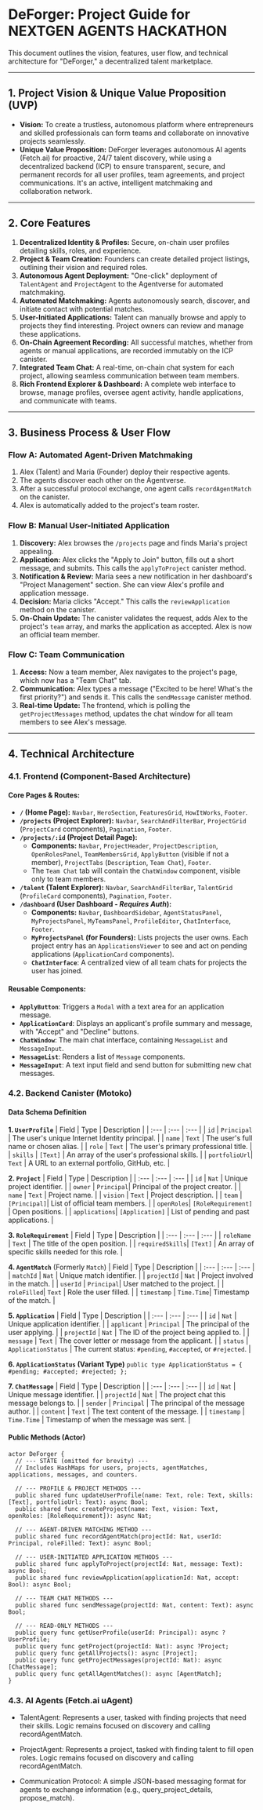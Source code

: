# DeForger: Project Guide for NEXTGEN AGENTS HACKATHON

This document outlines the vision, features, user flow, and technical architecture for "DeForger," a decentralized talent marketplace.

---

## 1. Project Vision & Unique Value Proposition (UVP)

* **Vision:** To create a trustless, autonomous platform where entrepreneurs and skilled professionals can form teams and collaborate on innovative projects seamlessly.
* **Unique Value Proposition:** DeForger leverages autonomous AI agents (Fetch.ai) for proactive, 24/7 talent discovery, while using a decentralized backend (ICP) to ensure transparent, secure, and permanent records for all user profiles, team agreements, and project communications. It's an active, intelligent matchmaking and collaboration network.

---

## 2. Core Features

1.  **Decentralized Identity & Profiles:** Secure, on-chain user profiles detailing skills, roles, and experience.
2.  **Project & Team Creation:** Founders can create detailed project listings, outlining their vision and required roles.
3.  **Autonomous Agent Deployment:** "One-click" deployment of `TalentAgent` and `ProjectAgent` to the Agentverse for automated matchmaking.
4.  **Automated Matchmaking:** Agents autonomously search, discover, and initiate contact with potential matches.
5.  **User-Initiated Applications:** Talent can manually browse and apply to projects they find interesting. Project owners can review and manage these applications.
6.  **On-Chain Agreement Recording:** All successful matches, whether from agents or manual applications, are recorded immutably on the ICP canister.
7.  **Integrated Team Chat:** A real-time, on-chain chat system for each project, allowing seamless communication between team members.
8.  **Rich Frontend Explorer & Dashboard:** A complete web interface to browse, manage profiles, oversee agent activity, handle applications, and communicate with teams.

---

## 3. Business Process & User Flow

### Flow A: Automated Agent-Driven Matchmaking

1.  Alex (Talent) and Maria (Founder) deploy their respective agents.
2.  The agents discover each other on the Agentverse.
3.  After a successful protocol exchange, one agent calls `recordAgentMatch` on the canister.
4.  Alex is automatically added to the project's team roster.

### Flow B: Manual User-Initiated Application

1.  **Discovery:** Alex browses the `/projects` page and finds Maria's project appealing.
2.  **Application:** Alex clicks the "Apply to Join" button, fills out a short message, and submits. This calls the `applyToProject` canister method.
3.  **Notification & Review:** Maria sees a new notification in her dashboard's "Project Management" section. She can view Alex's profile and application message.
4.  **Decision:** Maria clicks "Accept." This calls the `reviewApplication` method on the canister.
5.  **On-Chain Update:** The canister validates the request, adds Alex to the project's `team` array, and marks the application as accepted. Alex is now an official team member.

### Flow C: Team Communication

1.  **Access:** Now a team member, Alex navigates to the project's page, which now has a "Team Chat" tab.
2.  **Communication:** Alex types a message ("Excited to be here! What's the first priority?") and sends it. This calls the `sendMessage` canister method.
3.  **Real-time Update:** The frontend, which is polling the `getProjectMessages` method, updates the chat window for all team members to see Alex's message.

---

## 4. Technical Architecture

### 4.1. Frontend (Component-Based Architecture)

#### Core Pages & Routes:

* **`/` (Home Page):** `Navbar`, `HeroSection`, `FeaturesGrid`, `HowItWorks`, `Footer`.
* **`/projects` (Project Explorer):** `Navbar`, `SearchAndFilterBar`, `ProjectGrid` (`ProjectCard` components), `Pagination`, `Footer`.
* **`/projects/:id` (Project Detail Page):**
    * **Components:** `Navbar`, `ProjectHeader`, `ProjectDescription`, `OpenRolesPanel`, `TeamMembersGrid`, `ApplyButton` (visible if not a member), `ProjectTabs` (`Description`, `Team Chat`), `Footer`.
    * The `Team Chat` tab will contain the `ChatWindow` component, visible only to team members.
* **`/talent` (Talent Explorer):** `Navbar`, `SearchAndFilterBar`, `TalentGrid` (`ProfileCard` components), `Pagination`, `Footer`.
* **`/dashboard` (User Dashboard - *Requires Auth*):**
    * **Components:** `Navbar`, `DashboardSidebar`, `AgentStatusPanel`, `MyProjectsPanel`, `MyTeamsPanel`, `ProfileEditor`, `ChatInterface`, `Footer`.
    * **`MyProjectsPanel` (for Founders):** Lists projects the user owns. Each project entry has an `ApplicationsViewer` to see and act on pending applications (`ApplicationCard` components).
    * **`ChatInterface`**: A centralized view of all team chats for projects the user has joined.

#### Reusable Components:

* **`ApplyButton`**: Triggers a `Modal` with a text area for an application message.
* **`ApplicationCard`**: Displays an applicant's profile summary and message, with "Accept" and "Decline" buttons.
* **`ChatWindow`**: The main chat interface, containing `MessageList` and `MessageInput`.
* **`MessageList`**: Renders a list of `Message` components.
* **`MessageInput`**: A text input field and send button for submitting new chat messages.

### 4.2. Backend Canister (Motoko)

#### Data Schema Definition

**1. `UserProfile`**
| Field | Type | Description |
| :--- | :--- | :--- |
| `id` | `Principal` | The user's unique Internet Identity principal. |
| `name` | `Text` | The user's full name or chosen alias. |
| `role` | `Text` | The user's primary professional title. |
| `skills` | `[Text]` | An array of the user's professional skills. |
| `portfolioUrl`| `Text` | A URL to an external portfolio, GitHub, etc. |

**2. `Project`**
| Field | Type | Description |
| :--- | :--- | :--- |
| `id` | `Nat` | Unique project identifier. |
| `owner` | `Principal`| Principal of the project creator. |
| `name` | `Text` | Project name. |
| `vision` | `Text` | Project description. |
| `team` | `[Principal]`| List of official team members. |
| `openRoles`| `[RoleRequirement]` | Open positions. |
| `applications`| `[Application]` | List of pending and past applications. |

**3. `RoleRequirement`**
| Field | Type | Description |
| :--- | :--- | :--- |
| `roleName` | `Text` | The title of the open position. |
| `requiredSkills`| `[Text]` | An array of specific skills needed for this role. |

**4. `AgentMatch`** (Formerly `Match`)
| Field | Type | Description |
| :--- | :--- | :--- |
| `matchId` | `Nat` | Unique match identifier. |
| `projectId` | `Nat` | Project involved in the match. |
| `userId` | `Principal`| User matched to the project. |
| `roleFilled`| `Text` | Role the user filled. |
| `timestamp` | `Time.Time`| Timestamp of the match. |

**5. `Application`**
| Field | Type | Description |
| :--- | :--- | :--- |
| `id` | `Nat` | Unique application identifier. |
| `applicant` | `Principal` | The principal of the user applying. |
| `projectId` | `Nat` | The ID of the project being applied to. |
| `message` | `Text` | The cover letter or message from the applicant. |
| `status` | `ApplicationStatus` | The current status: `#pending`, `#accepted`, or `#rejected`. |

**6. `ApplicationStatus` (Variant Type)**
`public type ApplicationStatus = { #pending; #accepted; #rejected; };`

**7. `ChatMessage`**
| Field | Type | Description |
| :--- | :--- | :--- |
| `id` | `Nat` | Unique message identifier. |
| `projectId` | `Nat` | The project chat this message belongs to. |
| `sender` | `Principal` | The principal of the message author. |
| `content` | `Text` | The text content of the message. |
| `timestamp` | `Time.Time` | Timestamp of when the message was sent. |

#### Public Methods (Actor)

```motoko
actor DeForger {
  // --- STATE (omitted for brevity) ---
  // Includes HashMaps for users, projects, agentMatches, applications, messages, and counters.

  // --- PROFILE & PROJECT METHODS ---
  public shared func updateUserProfile(name: Text, role: Text, skills: [Text], portfolioUrl: Text): async Bool;
  public shared func createProject(name: Text, vision: Text, openRoles: [RoleRequirement]): async Nat;

  // --- AGENT-DRIVEN MATCHING METHOD ---
  public shared func recordAgentMatch(projectId: Nat, userId: Principal, roleFilled: Text): async Bool;

  // --- USER-INITIATED APPLICATION METHODS ---
  public shared func applyToProject(projectId: Nat, message: Text): async Bool;
  public shared func reviewApplication(applicationId: Nat, accept: Bool): async Bool;

  // --- TEAM CHAT METHODS ---
  public shared func sendMessage(projectId: Nat, content: Text): async Bool;

  // --- READ-ONLY METHODS ---
  public query func getUserProfile(userId: Principal): async ?UserProfile;
  public query func getProject(projectId: Nat): async ?Project;
  public query func getAllProjects(): async [Project];
  public query func getProjectMessages(projectId: Nat): async [ChatMessage];
  public query func getAllAgentMatches(): async [AgentMatch];
}
```

### 4.3. AI Agents (Fetch.ai uAgent)
- TalentAgent: Represents a user, tasked with finding projects that need their skills. Logic remains focused on discovery and calling recordAgentMatch.

- ProjectAgent: Represents a project, tasked with finding talent to fill open roles. Logic remains focused on discovery and calling recordAgentMatch.

- Communication Protocol: A simple JSON-based messaging format for agents to exchange information (e.g., query_project_details, propose_match).